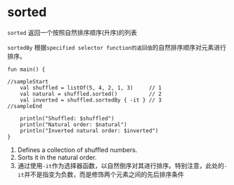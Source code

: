 # sorted

`sorted` 返回一个按照自然排序顺序(升序)的列表

`sortedBy` 根据`specified selector function的返回值`的自然排序顺序对元素进行排序。

```run-kotlin
fun main() {

//sampleStart
    val shuffled = listOf(5, 4, 2, 1, 3)     // 1
    val natural = shuffled.sorted()          // 2
    val inverted = shuffled.sortedBy { -it } // 3
//sampleEnd

    println("Shuffled: $shuffled")
    println("Natural order: $natural")
    println("Inverted natural order: $inverted")
}
```

1. Defines a collection of shuffled numbers.
2. Sorts it in the natural order.
2. 通过使用`-it`作为选择器函数，以自然倒序对其进行排序。特别注意，此处的`-it`并不是指变为负数，而是修饰两个元素之间的先后排序条件
